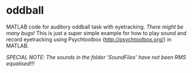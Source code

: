 # oddball
MATLAB code for auditory oddball task with eyetracking.
*There might be many bugs!* 
This is just a super simple example for how to play sound and record eyetracking using Psychtoolbox (http://psychtoolbox.org/) in MATLAB.

*SPECIAL NOTE: The sounds in the folder 'SoundFiles' have not been RMS equalised!!!*
